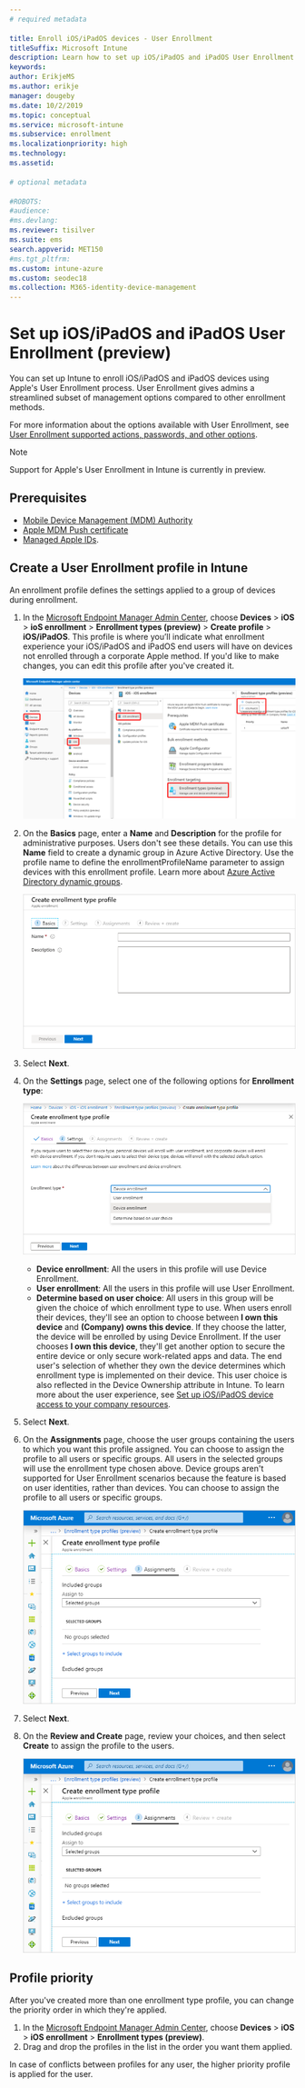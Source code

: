 ```yaml
---
# required metadata

title: Enroll iOS/iPadOS devices - User Enrollment
titleSuffix: Microsoft Intune
description: Learn how to set up iOS/iPadOS and iPadOS User Enrollment.
keywords:
author: ErikjeMS
ms.author: erikje
manager: dougeby
ms.date: 10/2/2019
ms.topic: conceptual
ms.service: microsoft-intune
ms.subservice: enrollment
ms.localizationpriority: high
ms.technology:
ms.assetid: 

# optional metadata

#ROBOTS:
#audience:
#ms.devlang:
ms.reviewer: tisilver
ms.suite: ems
search.appverid: MET150
#ms.tgt_pltfrm:
ms.custom: intune-azure
ms.custom: seodec18
ms.collection: M365-identity-device-management
---
```


# Set up iOS/iPadOS and iPadOS User Enrollment (preview)

You can set up Intune to enroll iOS/iPadOS and iPadOS devices using Apple's User Enrollment process. User Enrollment gives admins a streamlined subset of management options compared to other enrollment methods.

For more information about the options available with User Enrollment, see [User Enrollment supported actions, passwords, and other options](ios-user-enrollment-supported-actions.md).

> [!NOTE]
> Support for Apple's User Enrollment in Intune is currently in preview.

## Prerequisites
- [Mobile Device Management (MDM) Authority](../fundamentals/mdm-authority-set.md)
- [Apple MDM Push certificate](apple-mdm-push-certificate-get.md)
- [Managed Apple IDs](https://support.apple.com/guide/apple-business-manager/mdm1c9622977/web).

## Create a User Enrollment profile in Intune

An enrollment profile defines the settings applied to a group of devices during enrollment. 

1. In the [Microsoft Endpoint Manager Admin Center](https://go.microsoft.com/fwlink/?linkid=2109431), choose **Devices** > **iOS** > **ioS enrollment** > **Enrollment types (preview)** > **Create profile** > **iOS/iPadOS**. This profile is where you’ll indicate what enrollment experience your iOS/iPadOS and iPadOS end users will have on devices not enrolled through a corporate Apple method. If you'd like to make changes, you can edit this profile after you've created it.

    ![Create Apple enrollment profile](./media/ios-user-enrollment/create-profile.png)

2. On the **Basics** page, enter a **Name** and **Description** for the profile for administrative purposes. Users don't see these details. You can use this **Name** field to create a dynamic group in Azure Active Directory. Use the profile name to define the enrollmentProfileName parameter to assign devices with this enrollment profile. Learn more about [Azure Active Directory dynamic groups](https://docs.microsoft.com/azure/active-directory/active-directory-groups-dynamic-membership-azure-portal#rules-for-devices).

    ![Basics page](./media/ios-user-enrollment/basics-page.png)


3. Select **Next**.

4. On the **Settings** page, select one of the following options for **Enrollment type**:

    ![Settings page](./media/ios-user-enrollment/settings-page.png)

    - **Device enrollment**: All the users in this profile will use Device Enrollment.
    - **User enrollment**: All the users in this profile will use User Enrollment.
    - **Determine based on user choice**: All users in this group will be given the choice of which enrollment type to use. When users enroll their devices, they'll see an option to choose between **I own this device** and **(Company) owns this device**. If they choose the latter, the device will be enrolled by using Device Enrollment. If the user chooses **I own this device**, they'll get another option to secure the entire device or only secure work-related apps and data. The end user's selection of whether they own the device determines which enrollment type is implemented on their device. This user choice is also reflected in the Device Ownership attribute in Intune. To learn more about the user experience, see [Set up iOS/iPadOS device access to your company resources](https://docs.microsoft.com/user-help/enroll-your-device-in-intune-ios).
    
5. Select **Next**.

6. On the **Assignments** page, choose the user groups containing the users to which you want this profile assigned. You can choose to assign the profile to all users or specific groups. All users in the selected groups will use the enrollment type chosen above. Device groups aren't supported for User Enrollment scenarios because the feature is based on user identities, rather than devices. You can choose to assign the profile to all users or specific groups.

    ![Assignments page](./media/ios-user-enrollment/assignments-page.png)

7. Select **Next**.

8. On the **Review and Create** page, review your choices, and then select **Create** to assign the profile to the users.

    ![Assignments page](./media/ios-user-enrollment/assignments-page.png)


## Profile priority

After you've created more than one enrollment type profile, you can change the priority order in which they're applied.

1. In the [Microsoft Endpoint Manager Admin Center](https://go.microsoft.com/fwlink/?linkid=2109431), choose **Devices** > **iOS** > **iOS enrollment** > **Enrollment types (preview)**.
2. Drag and drop the profiles in the list in the order you want them applied.

In case of conflicts between profiles for any user, the higher priority profile is applied for the user.


